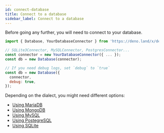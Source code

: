 ```yaml
---
id: connect-database
title: Connect to a database
sidebar_label: Connect to a database
---
```


Before going any further, you will need to connect to your database.

```javascript
import { Database, YourDatabaseConnector } from 'https://deno.land/x/denodb/mod.ts';

// SQLite3Connector, MySQLConnector, PostgresConnector...
const connector = new YourDatabaseConnector({ ... });
const db = new Database(connector);

// If you need debug logs, set `debug` to `true`
const db = new Database({
  connector,
  debug: true,
});
```

Depending on the dialect, you might need different options:

- [Using MariaDB](guides/using-mariadb.md)
- [Using MongoDB](guides/using-mongodb.md)
- [Using MySQL](guides/using-mysql.md)
- [Using PostegreSQL](guides/using-postgresql.md)
- [Using SQLite](guides/using-sqlite.md)
